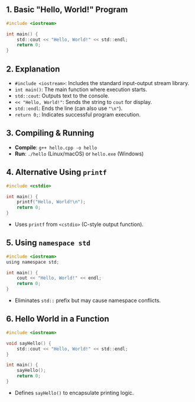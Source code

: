 ## 1. Basic "Hello, World!" Program
```c
#include <iostream>

int main() {
    std::cout << "Hello, World!" << std::endl;
    return 0;
}
```

## 2. Explanation
- `#include <iostream>`: Includes the standard input-output stream library.
- `int main()`: The main function where execution starts.
- `std::cout`: Outputs text to the console.
- `<< "Hello, World!"`: Sends the string to `cout` for display.
- `std::endl`: Ends the line (can also use `"\n"`).
- `return 0;`: Indicates successful program execution.

## 3. Compiling & Running
- **Compile**: `g++ hello.cpp -o hello`
- **Run**: `./hello` (Linux/macOS) or `hello.exe` (Windows)

## 4. Alternative Using `printf`
```c
#include <cstdio>

int main() {
    printf("Hello, World!\n");
    return 0;
}
```
- Uses `printf` from `<cstdio>` (C-style output function).

## 5. Using `namespace std`
```c
#include <iostream>
using namespace std;

int main() {
    cout << "Hello, World!" << endl;
    return 0;
}
```
- Eliminates `std::` prefix but may cause namespace conflicts.

## 6. Hello World in a Function
```c
#include <iostream>

void sayHello() {
    std::cout << "Hello, World!" << std::endl;
}

int main() {
    sayHello();
    return 0;
}
```
- Defines `sayHello()` to encapsulate printing logic.

